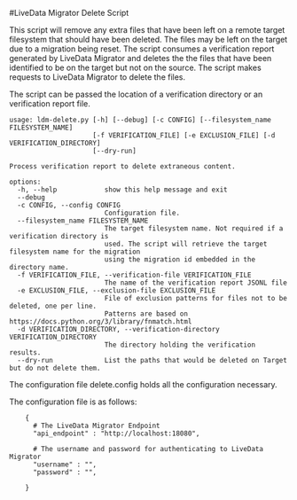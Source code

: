 #LiveData Migrator Delete Script

This script will remove any extra files that have been left on a remote target filesystem
that should have been deleted. The files may be left on the target due to a migration
being reset. The script consumes a verification report generated by LiveData Migrator
and deletes the the files that have been identified to be on the target but not on the 
source. The script makes requests to LiveData Migrator to delete the files.

The script can be passed the location of a verification directory or an verification
report file.

```
usage: ldm-delete.py [-h] [--debug] [-c CONFIG] [--filesystem_name FILESYSTEM_NAME]
                     [-f VERIFICATION_FILE] [-e EXCLUSION_FILE] [-d VERIFICATION_DIRECTORY]
                     [--dry-run]

Process verification report to delete extraneous content.

options:
  -h, --help            show this help message and exit
  --debug
  -c CONFIG, --config CONFIG
                        Configuration file.
  --filesystem_name FILESYSTEM_NAME
                        The target filesystem name. Not required if a verification directory is
                        used. The script will retrieve the target filesystem name for the migration
                        using the migration id embedded in the directory name.
  -f VERIFICATION_FILE, --verification-file VERIFICATION_FILE
                        The name of the verification report JSONL file
  -e EXCLUSION_FILE, --exclusion-file EXCLUSION_FILE
                        File of exclusion patterns for files not to be deleted, one per line.
                        Patterns are based on https://docs.python.org/3/library/fnmatch.html
  -d VERIFICATION_DIRECTORY, --verification-directory VERIFICATION_DIRECTORY
                        The directory holding the verification results.
  --dry-run             List the paths that would be deleted on Target but do not delete them.
```

The configuration file delete.config holds all the configuration necessary.

The configuration file is as follows:

```
    {
      # The LiveData Migrator Endpoint
      "api_endpoint" : "http://localhost:18080",
      
      # The username and password for authenticating to LiveData Migrator
      "username" : "",
      "password" : "",

    }
```
